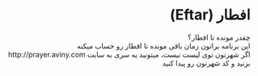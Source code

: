 <html>
  <body>
  <h1 dir="rtl"> افطار (Eftar)</h1>
  <div dir="rtl">
  چقدر مونده تا افطار؟
  <br>
  این برنامه براتون زمان باقی مونده تا افطار رو حساب میکنه
  <br>
  اگر شهرتون توی لیست نیست، میتونید یه سری به سایت http://prayer.aviny.com بزنید و کد شهرتون رو پیدا کنید
  </div>
  </body>
</html>
